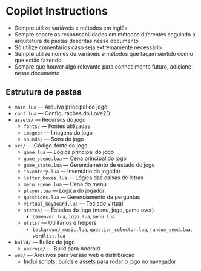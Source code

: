 # Copilot Instructions

- Sempre utilize variáveis e métodos em inglês
- Sempre separe as responsabilidades em métodos diferentes seguindo a arquitetura de pastas descritas nesse documento
- Só utilize comentários caso seja extremamente necessário
- Sempre utilize nomes de variáveis e métodos que façam sentido com o que estão fazendo
- Sempre que houver algo relevante para conhecimento futuro, adicione nesse documento

## Estrutura de pastas

- `main.lua` — Arquivo principal do jogo
- `conf.lua` — Configurações do Love2D
- `assets/` — Recursos do jogo
  - `fonts/` — Fontes utilizadas
  - `images/` — Imagens do jogo
  - `sounds/` — Sons do jogo
- `src/` — Código-fonte do jogo
  - `game.lua` — Lógica principal do jogo
  - `game_scene.lua` — Cena principal do jogo
  - `game_state.lua` — Gerenciamento de estado do jogo
  - `inventory.lua` — Inventário do jogador
  - `letter_boxes.lua` — Lógica das caixas de letras
  - `menu_scene.lua` — Cena do menu
  - `player.lua` — Lógica do jogador
  - `questions.lua` — Gerenciamento de perguntas
  - `virtual_keyboard.lua` — Teclado virtual
  - `states/` — Estados do jogo (menu, jogo, game over)
    - `gameover.lua`, `jogo.lua`, `menu.lua`
  - `utils/` — Utilitários e helpers
    - `background_music.lua`, `question_selector.lua`, `random_seed.lua`, `wordlist.lua`
- `build/` — Builds do jogo
  - `android/` — Build para Android
- `web/` — Arquivos para versão web e distribuição
  - Inclui scripts, builds e assets para rodar o jogo no navegador
